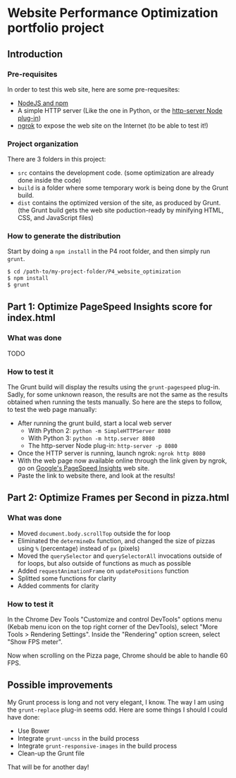 # Website Performance Optimization portfolio project

## Introduction

### Pre-requisites

In order to test this web site, here are some pre-requesites:

* [NodeJS and npm](https://nodejs.org/)
* A simple HTTP server (Like the one in Python, or the [http-server Node plug-in](https://www.npmjs.com/package/http-server))
* [ngrok](https://ngrok.com/) to expose the web site on the Internet (to be able to test it!)

### Project organization

There are 3 folders in this project:

* ``src`` contains the development code. (some optimization are already done inside the code)
* ``build`` is a folder where some temporary work is being done by the Grunt build.
* ``dist`` contains the optimized version of the site, as produced by Grunt. (the Grunt build gets the web site poduction-ready by minifying HTML, CSS, and JavaScript files)

### How to generate the distribution

Start by doing a ``npm install`` in the P4 root folder, and then simply run  ``grunt``.

  ```bash
  $ cd /path-to/my-project-folder/P4_website_optimization
  $ npm install
  $ grunt
  ```

## Part 1: Optimize PageSpeed Insights score for index.html

### What was done

TODO

### How to test it

The Grunt build will display the results using the ``grunt-pagespeed`` plug-in.
Sadly, for some unknown reason, the results are not the same as the results obtained when running the tests manually.
So here are the steps to follow, to test the web page manually:

* After running the grunt build, start a local web server
  * With Python 2: ``python -m SimpleHTTPServer 8080``
  * With Python 3: ``python -m http.server 8080``
  * The http-server Node plug-in: ``http-server -p 8080``
* Once the HTTP server is running, launch ngrok: ``ngrok http 8080``
* With the web page now available online through the link given by ngrok, go on [Google's PageSpeed Insights](https://developers.google.com/speed/pagespeed/insights/) web site.
* Paste the link to website there, and look at the results!

## Part 2: Optimize Frames per Second in pizza.html

### What was done

* Moved ``document.body.scrollTop`` outside the for loop
* Eliminated the ``determineDx`` function, and changed the size of pizzas using ``%`` (percentage) instead of ``px`` (pixels)
* Moved the ``querySelector`` and ``querySelectorAll`` invocations outside of for loops, but also outside of functions as much as possible
* Added ``requestAnimationFrame`` on ``updatePositions`` function
* Splitted some functions for clarity
* Added comments for clarity

### How to test it

In the Chrome Dev Tools "Customize and control DevTools" options menu (Kebab menu icon on the top right corner of the DevTools), select "More Tools > Rendering Settings". Inside the "Rendering" option screen, select "Show FPS meter".

Now when scrolling on the Pizza page, Chrome should be able to handle 60 FPS.

## Possible improvements

My Grunt process is long and not very elegant, I know. The way I am using the ``grunt-replace`` plug-in seems odd.
Here are some things I should I could have done:

* Use Bower
* Integrate ``grunt-uncss`` in the build process
* Integrate ``grunt-responsive-images`` in the build process
* Clean-up the Grunt file

That will be for another day!
